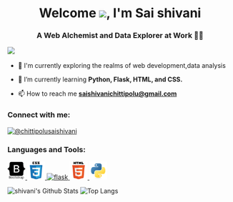<h1 align="center">Welcome <img src="https://media.giphy.com/media/mGcNjsfWAjY5AEZNw6/giphy.gif" width="50">, I'm Sai shivani</h1>

<h3 align="center">A Web Alchemist and Data Explorer at Work 🚀✨</h3>

<img src="https://media3.giphy.com/media/v1.Y2lkPTc5MGI3NjExNnhhOXhmZjRxdzg5cGwzdXBtdnVuM3lqZGhxaDN4NWdsenQ3M2FndyZlcD12MV9pbnRlcm5hbF9naWZfYnlfaWQmY3Q9cw/h5vCZ5J3EJBQ7IkvO9/giphy.gif">



- 🔭 I'm currently exploring the realms of web development,data analysis

- 🌱 I’m currently learning **Python, Flask, HTML, and CSS.**

- 📫 How to reach me **saishivanichittipolu@gmail.com**

<h3 align="left">Connect with me:</h3>
<p align="left">
<a href="https://linkedin.com/in/@chittipolusaishivani" target="blank"><img align="center" src="https://raw.githubusercontent.com/rahuldkjain/github-profile-readme-generator/master/src/images/icons/Social/linked-in-alt.svg" alt="@chittipolusaishivani" height="30" width="40" /></a>
</p>

<h3 align="left">Languages and Tools:</h3>
<p align="left"> <a href="https://getbootstrap.com" target="_blank" rel="noreferrer"> <img src="https://raw.githubusercontent.com/devicons/devicon/master/icons/bootstrap/bootstrap-plain-wordmark.svg" alt="bootstrap" width="40" height="40"/> </a> <a href="https://www.w3schools.com/css/" target="_blank" rel="noreferrer"> <img src="https://raw.githubusercontent.com/devicons/devicon/master/icons/css3/css3-original-wordmark.svg" alt="css3" width="40" height="40"/> </a> <a href="https://flask.palletsprojects.com/" target="_blank" rel="noreferrer"> <img src="https://www.vectorlogo.zone/logos/pocoo_flask/pocoo_flask-icon.svg" alt="flask" width="40" height="40"/> </a> <a href="https://www.w3.org/html/" target="_blank" rel="noreferrer"> <img src="https://raw.githubusercontent.com/devicons/devicon/master/icons/html5/html5-original-wordmark.svg" alt="html5" width="40" height="40"/> </a> <a href="https://www.python.org" target="_blank" rel="noreferrer"> <img src="https://raw.githubusercontent.com/devicons/devicon/master/icons/python/python-original.svg" alt="python" width="40" height="40"/> </a> </p>


![shivani's Github Stats](https://github-readme-stats.vercel.app/api?username=Saishivanichittipolu&count_private=true&show_icons=true&include_all_commits=true)
![Top Langs](https://github-readme-stats.vercel.app/api/top-langs/?username=Saishivanichittipolu&hide=TeX&layout=compact)

